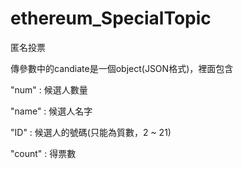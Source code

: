 ﻿# ethereum_SpecialTopic
匿名投票

傳參數中的candiate是一個object(JSON格式)，裡面包含

"num" : 候選人數量

"name" : 候選人名字

"ID" : 候選人的號碼(只能為質數，2 ~ 21)

"count" : 得票數
